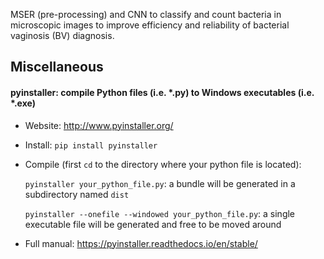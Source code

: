 MSER (pre-processing) and CNN to classify and count bacteria in microscopic images to improve efficiency and reliability of bacterial vaginosis (BV) diagnosis.


## Miscellaneous
#### pyinstaller: compile Python files (i.e. *.py) to Windows executables (i.e. *.exe)
* Website: http://www.pyinstaller.org/
* Install: `pip install pyinstaller`
* Compile (first `cd` to the directory where your python file is located):

   `pyinstaller your_python_file.py`: a bundle will be generated in a subdirectory named `dist`

   `pyinstaller --onefile --windowed your_python_file.py`: a single executable file will be generated and free to be moved around
* Full manual: https://pyinstaller.readthedocs.io/en/stable/
